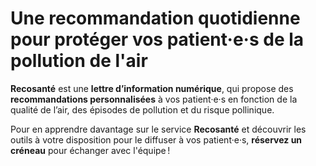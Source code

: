 # Une **recommandation quotidienne** pour protéger vos patient·e·s de la **pollution de l'air**

**Recosanté** est une **lettre d’information numérique**, qui propose des **recommandations personnalisées** à vos patient·e·s en fonction de la qualité de l’air, des épisodes de pollution et du risque pollinique.

Pour en apprendre davantage sur le service **Recosanté** et découvrir les outils à votre disposition pour le diffuser à vos patient·e·s, **réservez un créneau** pour échanger avec l'équipe&#8239;!
